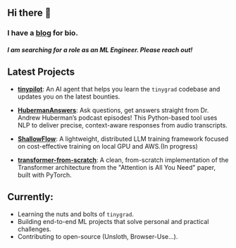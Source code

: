 ## Hi there 👋

### I have a [blog](https://ninoristeski.github.io/) for bio.
##### I am searching for a role as an ML Engineer. Please reach out!

## Latest Projects

- **[tinypilot](https://github.com/ninoristeski/tinypilot)**: An AI agent that helps you learn the `tinygrad` codebase and updates you on the latest bounties.
- **[HubermanAnswers](https://github.com/ninoristeski/HubermanAnswers)**: Ask questions, get answers straight from Dr. Andrew Huberman’s podcast episodes! This Python-based tool uses NLP to deliver precise, context-aware responses from audio transcripts.  

- **[ShallowFlow](https://github.com/ninoristeski/ShallowFlow)**: A lightweight, distributed LLM training framework focused on cost-effective training on local GPU and AWS.(In progress)

- **[transformer-from-scratch](https://github.com/ninoristeski/transformer-from-scratch)**: A clean, from-scratch implementation of the Transformer architecture from the "Attention is All You Need" paper, built with PyTorch. 

## Currently:
- Learning the nuts and bolts of `tinygrad`.
- Building end-to-end ML projects that solve personal and practical challenges.
- Contributing to open-source (Unsloth, Browser-Use...).



